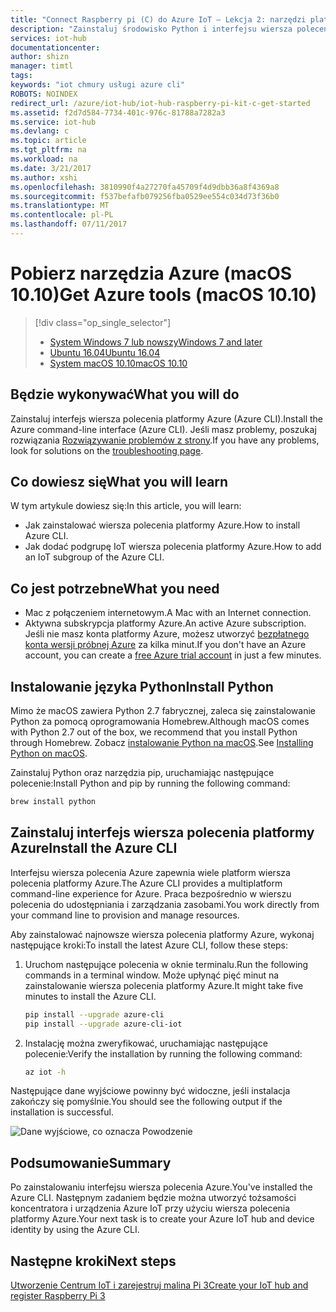 ```yaml
---
title: "Connect Raspberry pi (C) do Azure IoT — Lekcja 2: narzędzi platformy Azure (macOS) | Dokumentacja firmy Microsoft"
description: "Zainstaluj środowisko Python i interfejsu wiersza polecenia platformy Azure (Azure CLI) na macOS."
services: iot-hub
documentationcenter: 
author: shizn
manager: timtl
tags: 
keywords: "iot chmury usługi azure cli"
ROBOTS: NOINDEX
redirect_url: /azure/iot-hub/iot-hub-raspberry-pi-kit-c-get-started
ms.assetid: f2d7d584-7734-401c-976c-81788a7282a3
ms.service: iot-hub
ms.devlang: c
ms.topic: article
ms.tgt_pltfrm: na
ms.workload: na
ms.date: 3/21/2017
ms.author: xshi
ms.openlocfilehash: 3810990f4a27270fa45709f4d9dbb36a8f4369a8
ms.sourcegitcommit: f537befafb079256fba0529ee554c034d73f36b0
ms.translationtype: MT
ms.contentlocale: pl-PL
ms.lasthandoff: 07/11/2017
---
```

# <a name="get-azure-tools-macos-1010"></a><span data-ttu-id="f7208-104">Pobierz narzędzia Azure (macOS 10.10)</span><span class="sxs-lookup"><span data-stu-id="f7208-104">Get Azure tools (macOS 10.10)</span></span>
> [!div class="op_single_selector"]
> * [<span data-ttu-id="f7208-105">System Windows 7 lub nowszy</span><span class="sxs-lookup"><span data-stu-id="f7208-105">Windows 7 and later</span></span>](iot-hub-raspberry-pi-kit-c-lesson2-get-azure-tools-win32.md)
> * [<span data-ttu-id="f7208-106">Ubuntu 16.04</span><span class="sxs-lookup"><span data-stu-id="f7208-106">Ubuntu 16.04</span></span>](iot-hub-raspberry-pi-kit-c-lesson2-get-azure-tools-ubuntu.md)
> * [<span data-ttu-id="f7208-107">System macOS 10.10</span><span class="sxs-lookup"><span data-stu-id="f7208-107">macOS 10.10</span></span>](iot-hub-raspberry-pi-kit-c-lesson2-get-azure-tools-mac.md)

## <a name="what-you-will-do"></a><span data-ttu-id="f7208-108">Będzie wykonywać</span><span class="sxs-lookup"><span data-stu-id="f7208-108">What you will do</span></span>
<span data-ttu-id="f7208-109">Zainstaluj interfejs wiersza polecenia platformy Azure (Azure CLI).</span><span class="sxs-lookup"><span data-stu-id="f7208-109">Install the Azure command-line interface (Azure CLI).</span></span> <span data-ttu-id="f7208-110">Jeśli masz problemy, poszukaj rozwiązania [Rozwiązywanie problemów z strony](iot-hub-raspberry-pi-kit-c-troubleshooting.md).</span><span class="sxs-lookup"><span data-stu-id="f7208-110">If you have any problems, look for solutions on the [troubleshooting page](iot-hub-raspberry-pi-kit-c-troubleshooting.md).</span></span>

## <a name="what-you-will-learn"></a><span data-ttu-id="f7208-111">Co dowiesz się</span><span class="sxs-lookup"><span data-stu-id="f7208-111">What you will learn</span></span>
<span data-ttu-id="f7208-112">W tym artykule dowiesz się:</span><span class="sxs-lookup"><span data-stu-id="f7208-112">In this article, you will learn:</span></span>
* <span data-ttu-id="f7208-113">Jak zainstalować wiersza polecenia platformy Azure.</span><span class="sxs-lookup"><span data-stu-id="f7208-113">How to install Azure CLI.</span></span>
* <span data-ttu-id="f7208-114">Jak dodać podgrupę IoT wiersza polecenia platformy Azure.</span><span class="sxs-lookup"><span data-stu-id="f7208-114">How to add an IoT subgroup of the Azure CLI.</span></span>

## <a name="what-you-need"></a><span data-ttu-id="f7208-115">Co jest potrzebne</span><span class="sxs-lookup"><span data-stu-id="f7208-115">What you need</span></span>
* <span data-ttu-id="f7208-116">Mac z połączeniem internetowym.</span><span class="sxs-lookup"><span data-stu-id="f7208-116">A Mac with an Internet connection.</span></span>
* <span data-ttu-id="f7208-117">Aktywna subskrypcja platformy Azure.</span><span class="sxs-lookup"><span data-stu-id="f7208-117">An active Azure subscription.</span></span> <span data-ttu-id="f7208-118">Jeśli nie masz konta platformy Azure, możesz utworzyć [bezpłatnego konta wersji próbnej Azure](http://azure.microsoft.com/pricing/free-trial/) za kilka minut.</span><span class="sxs-lookup"><span data-stu-id="f7208-118">If you don't have an Azure account, you can create a [free Azure trial account](http://azure.microsoft.com/pricing/free-trial/) in just a few minutes.</span></span>

## <a name="install-python"></a><span data-ttu-id="f7208-119">Instalowanie języka Python</span><span class="sxs-lookup"><span data-stu-id="f7208-119">Install Python</span></span>
<span data-ttu-id="f7208-120">Mimo że macOS zawiera Python 2.7 fabrycznej, zaleca się zainstalowanie Python za pomocą oprogramowania Homebrew.</span><span class="sxs-lookup"><span data-stu-id="f7208-120">Although macOS comes with Python 2.7 out of the box, we recommend that you install Python through Homebrew.</span></span> <span data-ttu-id="f7208-121">Zobacz [instalowanie Python na macOS](http://docs.python-guide.org/en/latest/starting/install/osx/).</span><span class="sxs-lookup"><span data-stu-id="f7208-121">See [Installing Python on macOS](http://docs.python-guide.org/en/latest/starting/install/osx/).</span></span>

<span data-ttu-id="f7208-122">Zainstaluj Python oraz narzędzia pip, uruchamiając następujące polecenie:</span><span class="sxs-lookup"><span data-stu-id="f7208-122">Install Python and pip by running the following command:</span></span>

```bash
brew install python
```

## <a name="install-the-azure-cli"></a><span data-ttu-id="f7208-123">Zainstaluj interfejs wiersza polecenia platformy Azure</span><span class="sxs-lookup"><span data-stu-id="f7208-123">Install the Azure CLI</span></span>
<span data-ttu-id="f7208-124">Interfejsu wiersza polecenia Azure zapewnia wiele platform wiersza polecenia platformy Azure.</span><span class="sxs-lookup"><span data-stu-id="f7208-124">The Azure CLI provides a multiplatform command-line experience for Azure.</span></span> <span data-ttu-id="f7208-125">Praca bezpośrednio w wierszu polecenia do udostępniania i zarządzania zasobami.</span><span class="sxs-lookup"><span data-stu-id="f7208-125">You work directly from your command line to provision and manage resources.</span></span> 

<span data-ttu-id="f7208-126">Aby zainstalować najnowsze wiersza polecenia platformy Azure, wykonaj następujące kroki:</span><span class="sxs-lookup"><span data-stu-id="f7208-126">To install the latest Azure CLI, follow these steps:</span></span>

1. <span data-ttu-id="f7208-127">Uruchom następujące polecenia w oknie terminalu.</span><span class="sxs-lookup"><span data-stu-id="f7208-127">Run the following commands in a terminal window.</span></span> <span data-ttu-id="f7208-128">Może upłynąć pięć minut na zainstalowanie wiersza polecenia platformy Azure.</span><span class="sxs-lookup"><span data-stu-id="f7208-128">It might take five minutes to install the Azure CLI.</span></span>

   ```bash
   pip install --upgrade azure-cli
   pip install --upgrade azure-cli-iot
   ```
2. <span data-ttu-id="f7208-129">Instalację można zweryfikować, uruchamiając następujące polecenie:</span><span class="sxs-lookup"><span data-stu-id="f7208-129">Verify the installation by running the following command:</span></span>

   ```bash
   az iot -h
   ```

<span data-ttu-id="f7208-130">Następujące dane wyjściowe powinny być widoczne, jeśli instalacja zakończy się pomyślnie.</span><span class="sxs-lookup"><span data-stu-id="f7208-130">You should see the following output if the installation is successful.</span></span>

![Dane wyjściowe, co oznacza Powodzenie](media/iot-hub-raspberry-pi-lessons/lesson2/az_iot_help_osx.png)

## <a name="summary"></a><span data-ttu-id="f7208-132">Podsumowanie</span><span class="sxs-lookup"><span data-stu-id="f7208-132">Summary</span></span>
<span data-ttu-id="f7208-133">Po zainstalowaniu interfejsu wiersza polecenia Azure.</span><span class="sxs-lookup"><span data-stu-id="f7208-133">You've installed the Azure CLI.</span></span> <span data-ttu-id="f7208-134">Następnym zadaniem będzie można utworzyć tożsamości koncentratora i urządzenia Azure IoT przy użyciu wiersza polecenia platformy Azure.</span><span class="sxs-lookup"><span data-stu-id="f7208-134">Your next task is to create your Azure IoT hub and device identity by using the Azure CLI.</span></span>

## <a name="next-steps"></a><span data-ttu-id="f7208-135">Następne kroki</span><span class="sxs-lookup"><span data-stu-id="f7208-135">Next steps</span></span>
[<span data-ttu-id="f7208-136">Utworzenie Centrum IoT i zarejestruj malina Pi 3</span><span class="sxs-lookup"><span data-stu-id="f7208-136">Create your IoT hub and register Raspberry Pi 3</span></span>](iot-hub-raspberry-pi-kit-c-lesson2-prepare-azure-iot-hub.md)

